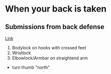 # When your back is taken

## Submissions from back defense
[Link](https://youtube.com/shorts/D97iRUlHCSk?feature=shared)
1. Bodylock on hooks with crossed feet
2. Wristlock
3. Elbowlock/Armbar on straightend arm
  - turn thumb "north"
